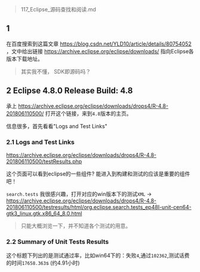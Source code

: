 > 117_Eclipse_源码查找和阅读.md

## 1

在百度搜索到这篇文章 <https://blog.csdn.net/YLD10/article/details/80754052> ，文中给出链接 <https://archive.eclipse.org/eclipse/downloads/> 指向Eclipse各版本下载地址。

> 其实我不懂， SDK即源码吗？

## 2 Eclipse 4.8.0 Release Build: 4.8

承上 <https://archive.eclipse.org/eclipse/downloads/drops4/R-4.8-201806110500/> 打开这个链接，来到`4.8`版本的主页。

信息很多，首先看看"Logs and Test Links"

### 2.1 Logs and Test Links

<https://archive.eclipse.org/eclipse/downloads/drops4/R-4.8-201806110500/testResults.php>

这个页面可以看到eclipse的一些组件? 能进入到构建和测试的应该是重要的组件吧！

`search.tests` 我很感兴趣，打开对应的win版本下的测试`XML` -> <https://archive.eclipse.org/eclipse/downloads/drops4/R-4.8-201806110500/testresults/html/org.eclipse.search.tests_ep48I-unit-cen64-gtk3_linux.gtk.x86_64_8.0.html>

> 只能大概浏览一下，并不知道各个测试的用意。

### 2.2 Summary of Unit Tests Results

这个标题下列出的是测试通过率，比如win64下的：失败`4`,通过`102362`,测试话费的时间`17658.363`s (约4.91小时)







